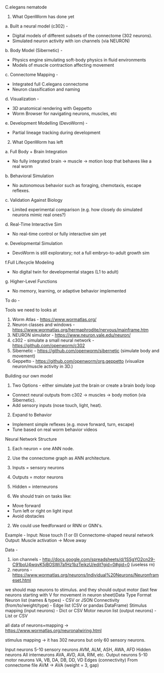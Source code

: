 C.elegans nematode

1. What OpenWorm has done yet

a. Built a neural model (c302) -

- Digital models of different subsets of the connectome (302 neurons).
- Simulated neuron activity with ion channels (via NEURON)

b. Body Model (Sibernetic) -

- Physics engine simulating soft-body physics in fluid environments
- Models of muscle contraction affecting movement

c. Connectome Mapping -

- Integrated full C.elegans connectome
- Neuron classification and naming

d. Visualization -

- 3D anatomical rendering with Geppetto
- Worm Browser for navigating neurons, muscles, etc

e. Development Modelling (DevoWorm) -

- Partial lineage tracking during development

2. What OpenWorm has left

a. Full Body + Brain Integration

- No fully integrated brain → muscle → motion loop that behaves like a real worm

b. Behavioral Simulation

- No autonomous behavior such as foraging, chemotaxis, escape reflexes.

c. Validation Against Biology

- Limited experimental comparison (e.g. how closely do simulated neurons mimic real ones?)

d. Real-Time Interactive Sim

- No real-time control or fully interactive sim yet

e. Developmental Simulation

- DevoWorm is still exploratory; not a full embryo-to-adult growth sim

f.Full Lifecycle Modeling

- No digital twin for developmental stages (L1 to adult)

g. Higher-Level Functions

- No memory, learning, or adaptive behavior implemented

To do -

Tools we need to looks at

1. Worm Atlas - https://www.wormatlas.org/
2. Neuron classes and windows - https://www.wormatlas.org/hermaphrodite/nervous/mainframe.htm
3. NEURON simulator - https://www.neuron.yale.edu/neuron/
4. c302 - simulate a small neural network - https://github.com/openworm/c302
5. Sibernetic - https://github.com/openworm/sibernetic (simulate body and movement)
6. Geppetto - https://github.com/openworm/org.geppetto (visualize neuron/muscle activity in 3D.)

Building our own model

1. Two Options - either simulate just the brain or create a brain body loop

- Connect neural outputs from c302 → muscles → body motion (via Sibernetic).
- Add sensory inputs (nose touch, light, heat).

2. Expand to Behavior

- Implement simple reflexes (e.g. move forward, turn, escape)
- Tune based on real worm behavior videos

Neural Network Structure

1. Each neuron = one ANN node.
2. Use the connectome graph as ANN architecture.
3. Inputs = sensory neurons
4. Outputs = motor neurons
5. Hidden = interneurons

6. We should train on tasks like:

- Move forward
- Turn left or right on light input
- Avoid obstacles

2. We could use feedforward or RNN or GNN's.

Example -
Input: Nose touch (1 or 0)
Connectome-shaped neural network
Output: Muscle activation -> Move away

Data -

1. ion channels - http://docs.google.com/spreadsheets/d/1SSgYO2cn29-C91boU4wqvK5jBOSWi7a1Hz1bzTeikzU/edit?gid=0#gid=0 (useless rn)
2. neurons - https://www.wormatlas.org/neurons/Individual%20Neurons/Neuronframeset.html

we should map neurons to stimulus. and they should output motor (last few neurons starting with V for movement in neuron sheet)Data Type Format
Neuron list (names & types) - CSV or JSON
Connectivity (from/to/weight/type) - Edge list (CSV or pandas DataFrame)
Stimulus mapping (input neurons) - Dict or CSV
Motor neuron list (output neurons) - List or CSV

all data of neurons+mapping -> https://www.wormatlas.org/neuronalwiring.html

stimulus mapping -> it has 302 neurons but only 60 sensory neurons.

Input neurons 5-10 sensory neurons AVM, ALM, ASH, AWA, AFD
Hidden neurons All interneurons AVA, AVD, AIA, RIM, etc.
Output neurons 5-10 motor neurons VA, VB, DA, DB, DD, VD
Edges (connectivity) From connectome file AVM → AVA (weight = 3, gap)
